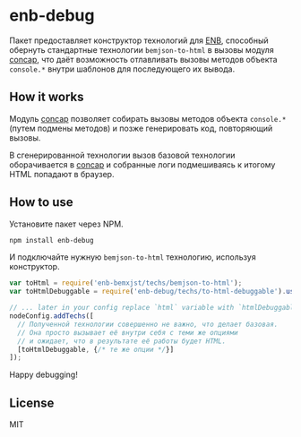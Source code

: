 # enb-debug

Пакет предоставляет конструктор технологий для [ENB][], способный обернуть
стандартные технологии `bemjson-to-html` в вызовы модуля [concap][], что даёт
возможность отлавливать вызовы методов объекта `console.*` внутри шаблонов
для последующего их вывода.

## How it works

Модуль [concap][] позволяет собирать вызовы методов объекта `console.*`
(путем подмены методов) и позже генерировать код, повторяющий вызовы.

В сгенерированной технологии вызов базовой технологии оборачивается в [concap][]
и собранные логи подмешиваясь к итогому HTML попадают в браузер.

## How to use

Установите пакет через NPM.

```sh
npm install enb-debug
```

И подключайте нужную `bemjson-to-html` технологию, используя конструктор.

```js
var toHtml = require('enb-bemxjst/techs/bemjson-to-html');
var toHtmlDebuggable = require('enb-debug/techs/to-html-debuggable').using(html);

// ... later in your config replace `html` variable with `htmlDebuggable`
nodeConfig.addTechs([
  // Полученной технологии совершенно не важно, что делает базовая.
  // Она просто вызывает её внутри себя с теми же опциями
  // и ожидает, что в результате её работы будет HTML.
  [toHtmlDebuggable, {/* те же опции */}]
]);
```

Happy debugging!

## License

MIT

[concap]: https://github.com/zxqfox/concap/
[ENB]: http://enb-make.info/
